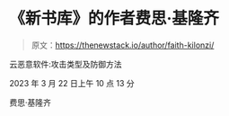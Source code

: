 # 《新书库》的作者费思·基隆齐

> 原文：<https://thenewstack.io/author/faith-kilonzi/>

云恶意软件:攻击类型及防御方法

2023 年 3 月 22 日上午 10 点 13 分

费思·基隆齐